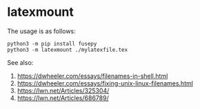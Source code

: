 # latexmount

The usage is as follows:

```
python3 -m pip install fusepy
python3 -m latexmount ./mylatexfile.tex
```

See also:
1. https://dwheeler.com/essays/filenames-in-shell.html
2. https://dwheeler.com/essays/fixing-unix-linux-filenames.html
3. https://lwn.net/Articles/325304/
4. https://lwn.net/Articles/686789/
